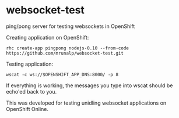 websocket-test
====================

ping/pong server for testing websockets in OpenShift

Creating application on OpenShift:

    rhc create-app pingpong nodejs-0.10 --from-code https://github.com/mrunalp/websocket-test.git

Testing application:

    wscat -c ws://$OPENSHIFT_APP_DNS:8000/ -p 8


If everything is working, the messages you type into wscat should be echo'ed back to you.


This was developed for testing unidling websocket applications on OpenShift Online.



